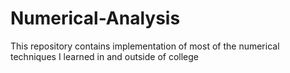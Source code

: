 # Numerical-Analysis
This repository contains implementation of most of the numerical techniques I learned in and outside of college
